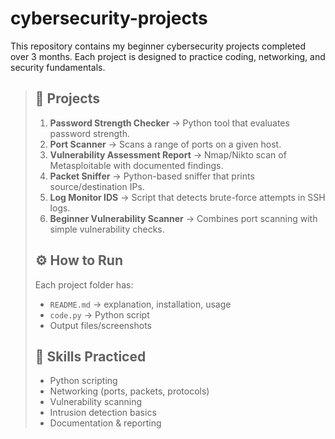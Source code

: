 # cybersecurity-projects
This repository contains my beginner cybersecurity projects completed over 3 months.   Each project is designed to practice coding, networking, and security fundamentals.

> ## 📂 Projects
> 1. **Password Strength Checker** → Python tool that evaluates password strength.  
> 2. **Port Scanner** → Scans a range of ports on a given host.  
> 3. **Vulnerability Assessment Report** → Nmap/Nikto scan of Metasploitable with documented findings.  
> 4. **Packet Sniffer** → Python-based sniffer that prints source/destination IPs.  
> 5. **Log Monitor IDS** → Script that detects brute-force attempts in SSH logs.  
> 6. **Beginner Vulnerability Scanner** → Combines port scanning with simple vulnerability checks. 
> ## ⚙️ How to Run
> Each project folder has:
> - `README.md` → explanation, installation, usage  
> - `code.py` → Python script
> - Output files/screenshots  
> ## 🎯 Skills Practiced
> - Python scripting  
> - Networking (ports, packets, protocols)  
> - Vulnerability scanning  
> - Intrusion detection basics  
> - Documentation & reporting  
